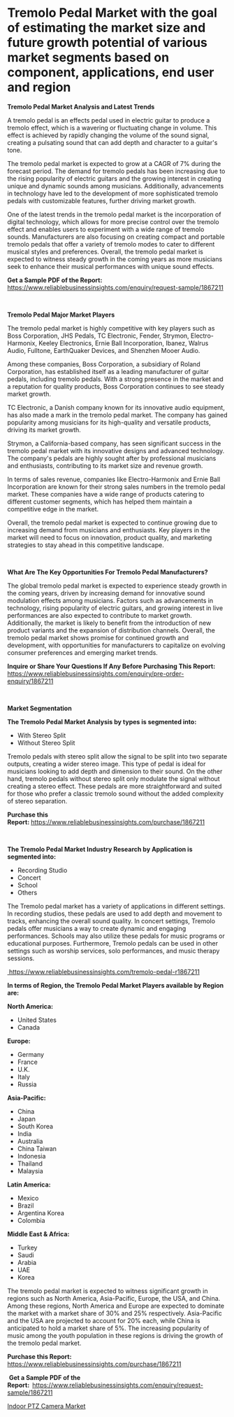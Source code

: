 <p><h1>Tremolo Pedal Market with the goal of estimating the market size and future growth potential of various market segments based on component, applications, end user and region</h1></p><p><strong>Tremolo Pedal Market Analysis and Latest Trends</strong></p>
<p><p>A tremolo pedal is an effects pedal used in electric guitar to produce a tremolo effect, which is a wavering or fluctuating change in volume. This effect is achieved by rapidly changing the volume of the sound signal, creating a pulsating sound that can add depth and character to a guitar's tone.</p><p>The tremolo pedal market is expected to grow at a CAGR of 7% during the forecast period. The demand for tremolo pedals has been increasing due to the rising popularity of electric guitars and the growing interest in creating unique and dynamic sounds among musicians. Additionally, advancements in technology have led to the development of more sophisticated tremolo pedals with customizable features, further driving market growth.</p><p>One of the latest trends in the tremolo pedal market is the incorporation of digital technology, which allows for more precise control over the tremolo effect and enables users to experiment with a wide range of tremolo sounds. Manufacturers are also focusing on creating compact and portable tremolo pedals that offer a variety of tremolo modes to cater to different musical styles and preferences. Overall, the tremolo pedal market is expected to witness steady growth in the coming years as more musicians seek to enhance their musical performances with unique sound effects.</p></p>
<p><strong>Get a Sample PDF of the Report:&nbsp;</strong> <a href="https://www.reliablebusinessinsights.com/enquiry/request-sample/1867211">https://www.reliablebusinessinsights.com/enquiry/request-sample/1867211</a></p>
<p>&nbsp;</p>
<p><strong>Tremolo Pedal Major Market Players</strong></p>
<p><p>The tremolo pedal market is highly competitive with key players such as Boss Corporation, JHS Pedals, TC Electronic, Fender, Strymon, Electro-Harmonix, Keeley Electronics, Ernie Ball Incorporation, Ibanez, Walrus Audio, Fulltone, EarthQuaker Devices, and Shenzhen Mooer Audio.</p><p>Among these companies, Boss Corporation, a subsidiary of Roland Corporation, has established itself as a leading manufacturer of guitar pedals, including tremolo pedals. With a strong presence in the market and a reputation for quality products, Boss Corporation continues to see steady market growth.</p><p>TC Electronic, a Danish company known for its innovative audio equipment, has also made a mark in the tremolo pedal market. The company has gained popularity among musicians for its high-quality and versatile products, driving its market growth.</p><p>Strymon, a California-based company, has seen significant success in the tremolo pedal market with its innovative designs and advanced technology. The company's pedals are highly sought after by professional musicians and enthusiasts, contributing to its market size and revenue growth.</p><p>In terms of sales revenue, companies like Electro-Harmonix and Ernie Ball Incorporation are known for their strong sales numbers in the tremolo pedal market. These companies have a wide range of products catering to different customer segments, which has helped them maintain a competitive edge in the market.</p><p>Overall, the tremolo pedal market is expected to continue growing due to increasing demand from musicians and enthusiasts. Key players in the market will need to focus on innovation, product quality, and marketing strategies to stay ahead in this competitive landscape.</p></p>
<p>&nbsp;</p>
<p><strong>What Are The Key Opportunities For Tremolo Pedal Manufacturers?</strong></p>
<p><p>The global tremolo pedal market is expected to experience steady growth in the coming years, driven by increasing demand for innovative sound modulation effects among musicians. Factors such as advancements in technology, rising popularity of electric guitars, and growing interest in live performances are also expected to contribute to market growth. Additionally, the market is likely to benefit from the introduction of new product variants and the expansion of distribution channels. Overall, the tremolo pedal market shows promise for continued growth and development, with opportunities for manufacturers to capitalize on evolving consumer preferences and emerging market trends.</p></p>
<p><strong>Inquire or Share Your Questions If Any Before Purchasing This Report:</strong> <a href="https://www.reliablebusinessinsights.com/enquiry/pre-order-enquiry/1867211">https://www.reliablebusinessinsights.com/enquiry/pre-order-enquiry/1867211</a></p>
<p>&nbsp;</p>
<p><strong>Market Segmentation</strong></p>
<p><strong>The Tremolo Pedal Market Analysis by types is segmented into:</strong></p>
<p><ul><li>With Stereo Split</li><li>Without Stereo Split</li></ul></p>
<p><p>Tremolo pedals with stereo split allow the signal to be split into two separate outputs, creating a wider stereo image. This type of pedal is ideal for musicians looking to add depth and dimension to their sound. On the other hand, tremolo pedals without stereo split only modulate the signal without creating a stereo effect. These pedals are more straightforward and suited for those who prefer a classic tremolo sound without the added complexity of stereo separation.</p></p>
<p><strong>Purchase this Report:&nbsp;</strong><a href="https://www.reliablebusinessinsights.com/purchase/1867211">https://www.reliablebusinessinsights.com/purchase/1867211</a></p>
<p>&nbsp;</p>
<p><strong>The Tremolo Pedal Market Industry Research by Application is segmented into:</strong></p>
<p><ul><li>Recording Studio</li><li>Concert</li><li>School</li><li>Others</li></ul></p>
<p><p>The Tremolo pedal market has a variety of applications in different settings. In recording studios, these pedals are used to add depth and movement to tracks, enhancing the overall sound quality. In concert settings, Tremolo pedals offer musicians a way to create dynamic and engaging performances. Schools may also utilize these pedals for music programs or educational purposes. Furthermore, Tremolo pedals can be used in other settings such as worship services, solo performances, and music therapy sessions.</p></p>
<p><a href="https://www.reliablebusinessinsights.com/tremolo-pedal-r1867211">&nbsp;https://www.reliablebusinessinsights.com/tremolo-pedal-r1867211</a></p>
<p><strong>In terms of Region, the Tremolo Pedal Market Players available by Region are:</strong></p>
<p>
    <p> <strong> North America: </strong>
        <ul>
            <li>United States</li>
            <li>Canada</li>
        </ul>
        </p> 
    <p> <strong> Europe: </strong>
        <ul>
            <li>Germany</li>
            <li>France</li>
            <li>U.K.</li>
            <li>Italy</li>
            <li>Russia</li>
        </ul>
        </p> 
    <p> <strong> Asia-Pacific: </strong>
        <ul>
            <li>China</li>
            <li>Japan</li>
            <li>South Korea</li>
            <li>India</li>
            <li>Australia</li>
            <li>China Taiwan</li>
            <li>Indonesia</li>
            <li>Thailand</li>
            <li>Malaysia</li>
        </ul>
        </p> 
    <p> <strong> Latin America: </strong>
        <ul>
            <li>Mexico</li>
            <li>Brazil</li>
            <li>Argentina Korea</li>
            <li>Colombia</li>
        </ul>
        </p> 
    <p> <strong> Middle East & Africa: </strong>
        <ul>
            <li>Turkey</li>
            <li>Saudi</li>
            <li>Arabia</li>
            <li>UAE</li>
            <li>Korea</li>
        </ul>
    </p>
    </p>
<p><p>The tremolo pedal market is expected to witness significant growth in regions such as North America, Asia-Pacific, Europe, the USA, and China. Among these regions, North America and Europe are expected to dominate the market with a market share of 30% and 25% respectively. Asia-Pacific and the USA are projected to account for 20% each, while China is anticipated to hold a market share of 5%. The increasing popularity of music among the youth population in these regions is driving the growth of the tremolo pedal market.</p></p>
<p><strong>Purchase this Report: </strong><a href="https://www.reliablebusinessinsights.com/purchase/1867211">https://www.reliablebusinessinsights.com/purchase/1867211</a></p>
<p>&nbsp;<strong>Get a Sample PDF of the Report:&nbsp;&nbsp;</strong><a href="https://www.reliablebusinessinsights.com/enquiry/request-sample/1867211">https://www.reliablebusinessinsights.com/enquiry/request-sample/1867211</a></p>
<p><strong></strong></p>
<p><p><a href="https://github.com/vimar16th/Market-Research-Report-List-5/blob/main/indoor-ptz-camera-market.md">Indoor PTZ Camera Market</a></p></p>